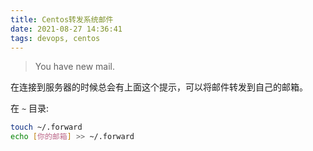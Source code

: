 ```yaml
---
title: Centos转发系统邮件
date: 2021-08-27 14:36:41
tags: devops, centos
---
```

> You have new mail.

在连接到服务器的时候总会有上面这个提示，可以将邮件转发到自己的邮箱。

在 `~` 目录:
```sh
touch ~/.forward
echo [你的邮箱] >> ~/.forward
```